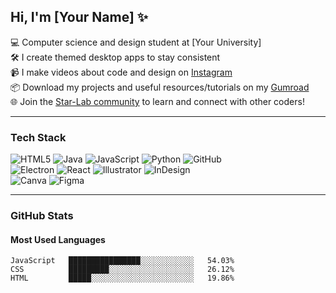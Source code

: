 ## Hi, I'm [Your Name] ✨

💻 Computer science and design student at [Your University]  
🛠 I create themed desktop apps to stay consistent  
📹 I make videos about code and design on [Instagram](https://instagram.com/yourhandle)  
📦 Download my projects and useful resources/tutorials on my [Gumroad](https://yourgumroad.com)  
🌐 Join the [Star-Lab community](https://star-lab.dev) to learn and connect with other coders!

---

### Tech Stack  
![HTML5](https://img.shields.io/badge/-HTML5-E34F26?style=flat&logo=html5&logoColor=white)
![Java](https://img.shields.io/badge/-Java-007396?style=flat&logo=java&logoColor=white)
![JavaScript](https://img.shields.io/badge/-JavaScript-F7DF1E?style=flat&logo=javascript&logoColor=black)
![Python](https://img.shields.io/badge/-Python-3776AB?style=flat&logo=python&logoColor=white)
![GitHub](https://img.shields.io/badge/-GitHub-181717?style=flat&logo=github&logoColor=white)  
![Electron](https://img.shields.io/badge/-Electron-47848F?style=flat&logo=electron&logoColor=white)
![React](https://img.shields.io/badge/-React-61DAFB?style=flat&logo=react&logoColor=black)
![Illustrator](https://img.shields.io/badge/-Adobe%20Illustrator-FF9A00?style=flat&logo=adobeillustrator&logoColor=white)
![InDesign](https://img.shields.io/badge/-Adobe%20InDesign-FF3366?style=flat&logo=adobeindesign&logoColor=white)  
![Canva](https://img.shields.io/badge/-Canva-00C4CC?style=flat&logo=canva&logoColor=white)
![Figma](https://img.shields.io/badge/-Figma-F24E1E?style=flat&logo=figma&logoColor=white)

---

### GitHub Stats  
#### Most Used Languages
```text
JavaScript   ████████████████░░░░░░░░░░░░   54.03%  
CSS          █████████░░░░░░░░░░░░░░░░░░░   26.12%  
HTML         █████░░░░░░░░░░░░░░░░░░░░░░░   19.86%
